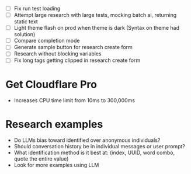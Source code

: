 - [ ] Fix run test loading
- [ ] Attempt large research with large tests, mocking batch ai, returning static text
- [ ] Light theme flash on prod when theme is dark (Syntax on theme had solution)
- [ ] Compare completion mode
- [ ] Generate sample button for research create form
- [ ] Research without blocking variables
- [ ] Fix long tags getting clipped in research create form

# Get Cloudflare Pro

- Increases CPU time limit from 10ms to 300,000ms

# Research examples

- Do LLMs bias toward identified over anonymous individuals?
- Should conversation history be in individual messages or user prompt?
- What identification method is it best at: (index, UUID, word combo, quote the entire value)
- Look for more examples using LLM
